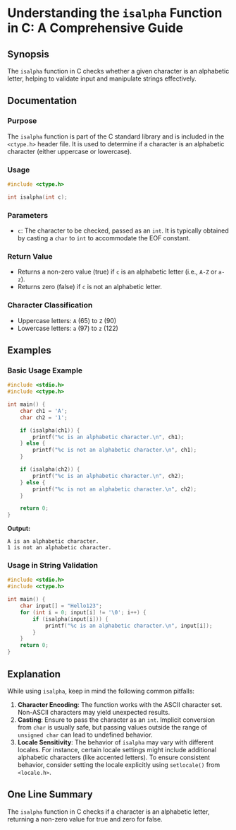 <!--
Meta Description: # Understanding the `isalpha` Function in C: A Comprehensive Guide ## Synopsis The `isalpha` function in C checks whether a given character is an alph...
Meta Keywords: character, alphabetic, isalpha, int, include
-->

# Understanding the `isalpha` Function in C: A Comprehensive Guide

## Synopsis
The `isalpha` function in C checks whether a given character is an alphabetic letter, helping to validate input and manipulate strings effectively.

## Documentation

### Purpose
The `isalpha` function is part of the C standard library and is included in the `<ctype.h>` header file. It is used to determine if a character is an alphabetic character (either uppercase or lowercase).

### Usage
```c
#include <ctype.h>

int isalpha(int c);
```

### Parameters
- `c`: The character to be checked, passed as an `int`. It is typically obtained by casting a `char` to `int` to accommodate the EOF constant.

### Return Value
- Returns a non-zero value (true) if `c` is an alphabetic letter (i.e., `A-Z` or `a-z`).
- Returns zero (false) if `c` is not an alphabetic letter.

### Character Classification
- Uppercase letters: `A` (65) to `Z` (90)
- Lowercase letters: `a` (97) to `z` (122)

## Examples

### Basic Usage Example
```c
#include <stdio.h>
#include <ctype.h>

int main() {
    char ch1 = 'A';
    char ch2 = '1';

    if (isalpha(ch1)) {
        printf("%c is an alphabetic character.\n", ch1);
    } else {
        printf("%c is not an alphabetic character.\n", ch1);
    }

    if (isalpha(ch2)) {
        printf("%c is an alphabetic character.\n", ch2);
    } else {
        printf("%c is not an alphabetic character.\n", ch2);
    }

    return 0;
}
```
**Output:**
```
A is an alphabetic character.
1 is not an alphabetic character.
```

### Usage in String Validation
```c
#include <stdio.h>
#include <ctype.h>

int main() {
    char input[] = "Hello123";
    for (int i = 0; input[i] != '\0'; i++) {
        if (isalpha(input[i])) {
            printf("%c is an alphabetic character.\n", input[i]);
        }
    }
    return 0;
}
```

## Explanation
While using `isalpha`, keep in mind the following common pitfalls:

1. **Character Encoding**: The function works with the ASCII character set. Non-ASCII characters may yield unexpected results.
2. **Casting**: Ensure to pass the character as an `int`. Implicit conversion from `char` is usually safe, but passing values outside the range of `unsigned char` can lead to undefined behavior.
3. **Locale Sensitivity**: The behavior of `isalpha` may vary with different locales. For instance, certain locale settings might include additional alphabetic characters (like accented letters). To ensure consistent behavior, consider setting the locale explicitly using `setlocale()` from `<locale.h>`.

## One Line Summary
The `isalpha` function in C checks if a character is an alphabetic letter, returning a non-zero value for true and zero for false.